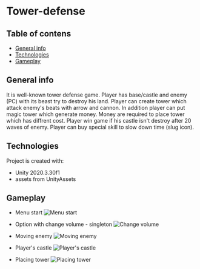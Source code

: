 # Tower-defense

## Table of contens
* [General info](#general-info)
* [Technologies](#technologies)
* [Gameplay](#gameplay)

## General info
It is well-known tower defense game. Player has base/castle and enemy (PC) with its beast try to destroy his land. Player can create tower which attack enemy's beats with
arrow and cannon. In addition player can put magic tower which generate money. Money are required to  place tower which has diffrent cost. Player win game if his castle 
isn't destroy after 20 waves of enemy. Player can buy special skill to slow down time (slug icon).


## Technologies
Project is created with:
* Unity 2020.3.30f1
* assets from UnityAssets

## Gameplay
* Menu start
![Menu start](./Gameplay/Menu.jpg)

* Option with change volume - singleton
![Change volume](./Gameplay/Option.jpg)

* Moving enemy
![Moving enemy](./Gameplay/First_enemy.png)

* Player's castle
![Player's castle](./Gameplay/Castle.png)

* Placing tower
![Placing tower](./Gameplay/Put_tower.png)
